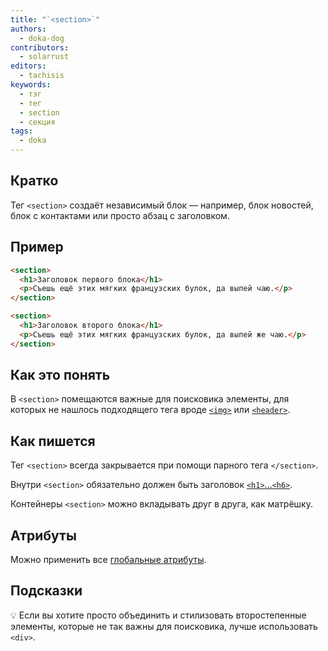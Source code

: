 ```yaml
---
title: "`<section>`"
authors:
  - doka-dog
contributors:
  - solarrust
editors:
  - tachisis
keywords:
  - тэг
  - тег
  - section
  - секция
tags:
  - doka
---
```


## Кратко

Тег `<section>` создаёт независимый блок — например, блок новостей, блок с контактами или просто абзац с заголовком.

## Пример

```html
<section>
  <h1>Заголовок первого блока</h1>
  <p>Съешь ещё этих мягких французских булок, да выпей чаю.</p>
</section>

<section>
  <h1>Заголовок второго блока</h1>
  <p>Съешь ещё этих мягких французских булок, да выпей же чаю.</p>
</section>
```

## Как это понять

В `<section>` помещаются важные для поисковика элементы, для которых не нашлось подходящего тега вроде [`<img>`](/html/img) или [`<header>`](/html/header).

## Как пишется

Тег `<section>` всегда закрывается при помощи парного тега `</section>`.

Внутри `<section>` обязательно должен быть заголовок [`<h1>`...`<h6>`](/html/h1-h6).

Контейнеры `<section>` можно вкладывать друг в друга, как матрёшку.

## Атрибуты

Можно применить все [глобальные атрибуты](/html/global-attrs).

## Подсказки

💡 Если вы хотите просто объединить и стилизовать второстепенные элементы, которые не так важны для поисковика, лучше использовать `<div>`.
